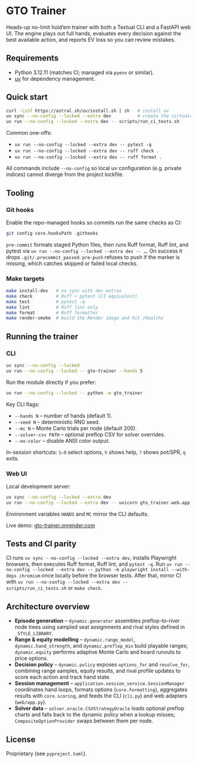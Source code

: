 # GTO Trainer

Heads-up no-limit hold’em trainer with both a Textual CLI and a FastAPI web UI. The engine plays out full hands, evaluates every decision against the best available action, and reports EV loss so you can review mistakes.

## Requirements

- Python 3.12.11 (matches CI; managed via `pyenv` or similar).
- [uv](https://docs.astral.sh/uv/) for dependency management.

## Quick start

```bash
curl -LsSf https://astral.sh/uv/install.sh | sh   # install uv
uv sync --no-config --locked --extra dev          # create the virtualenv with dev extras
uv run --no-config --locked --extra dev -- scripts/run_ci_tests.sh
```

Common one-offs:

- `uv run --no-config --locked --extra dev -- pytest -q`
- `uv run --no-config --locked --extra dev -- ruff check .`
- `uv run --no-config --locked --extra dev -- ruff format .`

All commands include `--no-config` so local uv configuration (e.g. private indices) cannot diverge from the project lockfile.

## Tooling

### Git hooks

Enable the repo-managed hooks so commits run the same checks as CI:

```bash
git config core.hooksPath .githooks
```

`pre-commit` formats staged Python files, then runs Ruff format, Ruff lint, and pytest via `uv run --no-config --locked --extra dev -- …`. On success it drops `.git/.precommit_passed`. `pre-push` refuses to push if the marker is missing, which catches skipped or failed local checks.

### Make targets

```bash
make install-dev   # uv sync with dev extras
make check         # Ruff + pytest (CI equivalent)
make test          # pytest -q
make lint          # Ruff lint only
make format        # Ruff formatter
make render-smoke  # build the Render image and hit /healthz
```

## Running the trainer

### CLI

```bash
uv sync --no-config --locked
uv run --no-config --locked -- gto-trainer --hands 5
```

Run the module directly if you prefer:

```bash
uv run --no-config --locked -- python -m gto_trainer
```

Key CLI flags:

- `--hands N` – number of hands (default 1).
- `--seed N` – deterministic RNG seed.
- `--mc N` – Monte Carlo trials per node (default 200).
- `--solver-csv PATH` – optional preflop CSV for solver overrides.
- `--no-color` – disable ANSI color output.

In-session shortcuts: `1–9` select options, `h` shows help, `?` shows pot/SPR, `q` exits.

### Web UI

Local development server:

```bash
uv sync --no-config --locked --extra dev
uv run --no-config --locked --extra dev -- uvicorn gto_trainer.web.app:app --reload
```

Environment variables `HANDS` and `MC` mirror the CLI defaults.

Live demo: [gto-trainer.onrender.com](https://gto-trainer.onrender.com/)

## Tests and CI parity

CI runs `uv sync --no-config --locked --extra dev`, installs Playwright browsers, then executes Ruff format, Ruff lint, and `pytest -q`. Run `uv run --no-config --locked --extra dev -- python -m playwright install --with-deps chromium` once locally before the browser tests. After that, mirror CI with `uv run --no-config --locked --extra dev -- scripts/run_ci_tests.sh` or `make check`.

## Architecture overview

- **Episode generation** – `dynamic.generator` assembles preflop-to-river node trees using sampled seat assignments and rival styles defined in `_STYLE_LIBRARY`.
- **Range & equity modelling** – `dynamic.range_model`, `dynamic.hand_strength`, and `dynamic.preflop_mix` build playable ranges; `dynamic.equity` performs adaptive Monte Carlo and board runouts to price options.
- **Decision policy** – `dynamic.policy` exposes `options_for` and `resolve_for`, combining range samples, equity results, and rival profile updates to score each action and track hand state.
- **Session management** – `application.session_service.SessionManager` coordinates hand loops, formats options (`core.formatting`), aggregates results with `core.scoring`, and feeds the CLI (`cli.py`) and web adapters (`web/app.py`).
- **Solver data** – `solver.oracle.CSVStrategyOracle` loads optional preflop charts and falls back to the dynamic policy when a lookup misses; `CompositeOptionProvider` swaps between them per node.

## License

Proprietary (see `pyproject.toml`).
